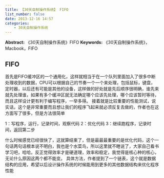 ```yaml
---
title: 【30天自制操作系统】 FIFO
list_number: false
date: 2013-12-16 14:57
categories:
    - 30天自制操作系统
---
```

**Abstract:** 《30天自制操作系统》FIFO
**Keywords:** 《30天自制操作系统》，Macbook，FIFO
<!--more-->
## FIFO
首先是FIFO缓冲区的一个通用化，这样就相当于在一个队列里面加入了很多中断处理收到的数据，CPU可以根据自己的节奏一个一个来处理，包括鼠标，键盘，定时器，以后还有可能是其他的设备，这样做的好处就是先后顺序很明确，谁先来就先处理谁，如果有多个缓冲区就无法确定哪个应该先处理，哪个应该暂时等待，而且这样设计更有利于编写程序，一举多得。
接着就是比较重要的性能测试，说实话，这个是非常重要而且想让我们的程序飞起来就必须反复去做的，作者也在这方面写了很多，但是方法很简单

1：写程序，运行，记录时间，观察代码
2：优化代码
3：继续跑程序，记录时间，返回第二步

什么时候感觉已经很快了，这就算结束了，但是最最最重要的是优化代码，这个一句话两句话根本说不明白，我也是个水菜鸟，所以这里就不瞎说了，大家自己看书学习吧，哈哈，反正觉得效率才是硬道理，效率和稳定，我觉得是核心种的核心，无论什么原因这两个都不能变。
具体方法，作者提到了一个链表，这个就是数据结构的应用，希望以后设计操作系统的时候能用到更多的其他数据结构来优化程序性能
